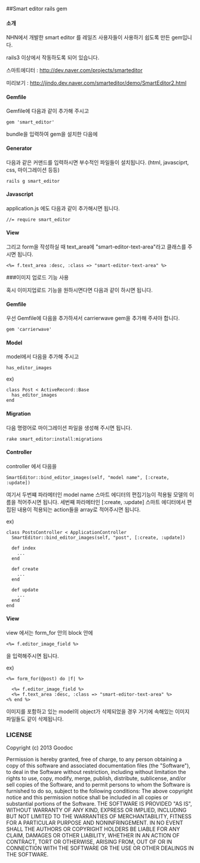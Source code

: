 ##Smart editor rails gem

#### 소개 

NHN에서 개발한 smart editor 를 레일즈 사용자들이 사용하기 쉽도록 만든 gem입니다.

rails3 이상에서 작동하도록 되어 있습니다.

스마트에디터 : http://dev.naver.com/projects/smarteditor

미리보기 : http://jindo.dev.naver.com/smarteditor/demo/SmartEditor2.html

#### Gemfile

Gemfile에 다음과 같이 추가해 주시고

    gem 'smart_editor'
    

bundle을 입력하여 gem을 설치한 다음에 


#### Generator

다음과 같은 커맨드를 입력하시면 부수적인 파일들이 설치됩니다.
(html, javasciprt, css, 마이그레이션 등등)

    rails g smart_editor


#### Javascript
application.js 에도 다음과 같이 추가해시면 됩니다.

    //= require smart_editor


#### View

그리고 form을 작성하실 때 text_area에 "smart-editor-text-area"라고 클래스를 주시면 됩니다. 

    <%= f.text_area :desc, :class => "smart-editor-text-area" %>
    

###이미지 업로드 기능 사용

혹시 이미지업로드 기능을 원하시면다면 다음과 같이 하시면 됩니다.

#### Gemfile

우선 Gemfile에 다음을 추가하셔서 carrierwave gem을 추가해 주셔야 합니다.

    gem 'carrierwave'


#### Model

model에서 다음을 추가해 주시고

    has_editor_images
    
ex)

    class Post < ActiveRecord::Base
      has_editor_images
    end

#### Migration

다음 명령어로 마이그레이션 파일을 생성해 주시면 됩니다. 

    rake smart_editor:install:migrations



#### Controller    
    
controller 에서 다음을

    SmartEditor::bind_editor_images(self, "model name", [:create, :update])
    

여기서 두번쨰 파라메터인 model name  스마트 에디터의 편집기능이 적용될 모델의 이름을 적어주시면 됩니다.
세번째 파라메터인 [:create, :update]  스마트 에디터에서 편집된 내용이 적용되는 action들을 array로 적어주시면 됩니다.

ex)

    class PostsController < ApplicationController
      SmartEditor::bind_editor_images(self, "post", [:create, :update])
      
      def index
        ...
      end
      
      def create
        ...
      end 
      
      def update
        ...
      end
    end


#### View

view 에서는 form_for  안의 block 안에 

    <%= f.editor_image_field %>
    
을 입력해주시면 됩니다.

ex)

    <%= form_for(@post) do |f| %>
    
      <%= f.editor_image_field %>
      <%= f.text_area :desc, :class => "smart-editor-text-area" %>
    <% end %>



이미지를 포함하고 있는 model의 object가 삭제되었을 경우 거기에 속해있는 이미지 파일들도 같이 삭제됩니다.


### LICENSE

Copyright (c) 2013 Goodoc

Permission is hereby granted, free of charge, to any person obtaining a copy of this software and associated documentation files (the "Software"), to deal in the Software without restriction, including without limitation the rights to use, copy, modify, merge, publish, distribute, sublicense, and/or sell copies of the Software, and to permit persons to whom the Software is furnished to do so, subject to the following conditions: The above copyright notice and this permission notice shall be included in all copies or substantial portions of the Software. THE SOFTWARE IS PROVIDED "AS IS", WITHOUT WARRANTY OF ANY KIND, EXPRESS OR IMPLIED, INCLUDING BUT NOT LIMITED TO THE WARRANTIES OF MERCHANTABILITY, FITNESS FOR A PARTICULAR PURPOSE AND NONINFRINGEMENT. IN NO EVENT SHALL THE AUTHORS OR COPYRIGHT HOLDERS BE LIABLE FOR ANY CLAIM, DAMAGES OR OTHER LIABILITY, WHETHER IN AN ACTION OF CONTRACT, TORT OR OTHERWISE, ARISING FROM, OUT OF OR IN CONNECTION WITH THE SOFTWARE OR THE USE OR OTHER DEALINGS IN THE SOFTWARE.
